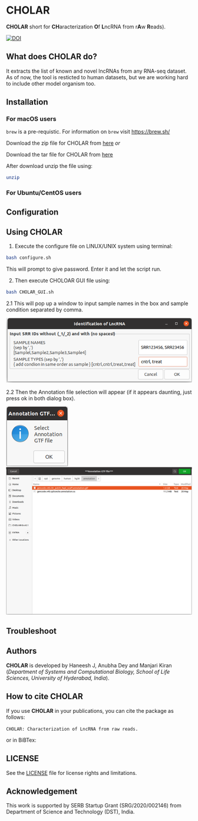# CHOLAR

**CHOLAR** short for **CH**aracterization **O**f **L**ncRNA from r**A**w **R**eads).


[![DOI](https://zenodo.org/badge/485251937.svg)](https://zenodo.org/badge/latestdoi/485251937)




## What does CHOLAR do?

It extracts the list of known and novel lncRNAs from any RNA-seq dataset. As of now, the tool is resticted to human datasets, but we are working hard to include other model organism too.

## Installation

### For macOS users

`brew` is a pre-requistic. For information on `brew` visit https://brew.sh/

Download the zip file for CHOLAR from [here][zip] *or*

Download the tar file for CHOLAR from [here][tar]


After download unzip the file using:
```sh
unzip 
```


### For Ubuntu/CentOS users

## Configuration

## Using CHOLAR

1. Execute the configure file on LINUX/UNIX system using terminal:

```sh
bash configure.sh
```

This will prompt to give password. Enter it and let the script run.


2. Then execute CHOLOAR GUI file using:

```sh
bash CHOLAR_GUI.sh
```


 2.1 This will pop up a window to input sample names in the box and sample condition separated by comma.

![Input window](src/docu_1.png)

2.2 Then the Annotation file selection will appear (if it appears daunting, just press ok in both dialog box).

![Annotation window](src/docu_2.png)
![Annotation selection](src/docu_3.png)

## Troubleshoot

## Authors

**CHOLAR** is developed by Haneesh J, Anubha Dey and Manjari Kiran (*Department of Systems and Computational Biology, School of Life Sciences, University of Hyderabad, India*).

## How to cite CHOLAR

If you use **CHOLAR** in your publications, you can cite the package as follows:

` CHOLAR: Characterization of LncRNA from raw reads. `

or in BiBTex:


## LICENSE

See the [LICENSE][LIC] file for license rights and limitations.

## Acknowledgement

This work is supported by SERB Startup Grant (SRG/2020/002146) from Department of Science and Technology (DST), India.









[zip]: <https://github.com/schosio/CHOLAR/releases/download/v0.1/CHOLAR-Src-0.1.zip>
[tar]: <https://github.com/schosio/CHOLAR/releases/download/v0.1/CHOLAR-Src-0.1.tar.gz>
[LIC]: <https://github.com/schosio/CHOLAR/blob/main/LICENSE>
